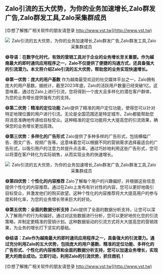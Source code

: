 ## **Zalo引流的五大优势，为你的业务加速增长,Zalo群发广告,Zalo群发工具,Zalo采集群成员**

[😍想了解推广相关软件的朋友请登录 http://www.vst.tw](http://www.vst.tw)

 <center><img src="https://vst.tw/MP4/tuiguang/png/4.png" alt="Zalo引流的五大优势，为你的业务加速增长,Zalo群发广告,Zalo群发工具,Zalo采集群成员"></center>

**😄导语：在数字化时代，有效的营销工具对于企业的业务增长至关重要。作为越南最大的即时通讯应用程序之一，Zalo不仅提供了便捷的沟通方式，还具备强大的引流潜力。本文将介绍Zalo引流的五大优势，帮助您的业务实现快速增长。**

**😄第一优势：庞大的用户基数**
作为越南最受欢迎的社交媒体平台之一，Zalo拥有庞大的用户基数。据统计，截至2023年底，Zalo的活跃用户数量已经突破1亿。这意味着，通过在Zalo上进行引流，您将得到一个庞大且多样化的潜在客户群体，为您的业务增长提供强有力的支持。

**😄第二优势：精准的定位功能**
Zalo提供了精准的用户定位功能，使得您可以针对特定地理位置的用户进行引流。无论是全国范围还是特定城市，Zalo都能帮助您将消息准确地传递给目标受众。这种精准的定位功能将大大提高您的引流效果，确保您的业务增长更加高效。

**😄第三优势：多样化的广告形式**
Zalo提供了多种多样的广告形式，包括横幅广告、图文广告、视频广告等。这意味着您可以根据不同的营销需求选择最适合的广告形式，以吸引用户的注意力并提升点击率。通过巧妙地利用这些广告形式，您可以将潜在客户转化为实际销售，从而实现业务的快速增长。

 <center><img src="https://vst.tw/MP4/tuiguang/png/8.png" alt="Zalo引流的五大优势，为你的业务加速增长,Zalo群发广告,Zalo群发工具,Zalo采集群成员"></center>

**😄第四优势：个性化的内容推荐**
Zalo了解每个用户的兴趣偏好，并根据这些信息提供个性化的内容推荐。通过在Zalo上发布有针对性的内容，您可以更好地吸引目标受众，并激发他们的购买欲望。这种个性化的内容推荐将大大提高用户的参与度和转化率，为您的业务增长带来巨大的好处。

**😄第五优势：全面的数据分析支持**
Zalo提供了全面的数据分析支持，让您可以深入了解用户的行为和偏好。通过对这些数据进行分析，您可以更好地优化您的引流策略，并制定更精准的营销计划。这种数据驱动的引流方式将大大提高您的营销效果，为业务的增长打下坚实的基础。

**😄结语：Zalo作为越南最大的即时通讯应用程序之一，具备强大的引流潜力。通过充分利用Zalo的五大优势，包括庞大的用户基数、精准的定位功能、多样化的广告形式、个性化的内容推荐和全面的数据分析支持，您可以加速业务增长，实现更大的商业成功。立即行动，利用Zalo的引流优势，抓住商机！**

[😍想了解推广相关软件的朋友请登录 http://www.vst.tw](http://www.vst.tw)



